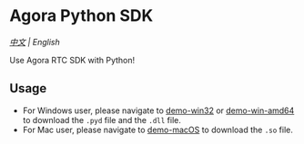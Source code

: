 # Agora Python SDK
*[中文](README.zh.md) | English*

Use Agora RTC SDK with Python! 
## Usage
- For Windows user, please navigate to [demo-win32](https://github.com/AgoraIO-Community/Agora-Python-SDK/tree/master/demo-win32) or [demo-win-amd64](https://github.com/AgoraIO-Community/Agora-Python-SDK/tree/master/demo-win-amd64) to download the `.pyd` file and the `.dll` file.
- For Mac user, please navigate to [demo-macOS](https://github.com/AgoraIO-Community/Agora-Python-SDK/tree/master/demo-macOS) to download the `.so` file. 
